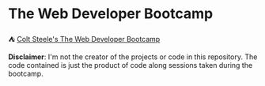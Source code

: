 # The Web Developer Bootcamp 

⛺ [Colt Steele's The Web Developer Bootcamp](https://www.udemy.com/course/the-web-developer-bootcamp/) 


**Disclaimer**: I'm not the creator of the projects or code in this repository. The code contained is just the product of code along sessions taken during the bootcamp.
